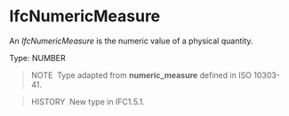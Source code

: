 IfcNumericMeasure
=================

An _IfcNumericMeasure_ is the numeric value of a physical quantity.

Type: NUMBER

> NOTE&nbsp; Type adapted from **numeric_measure** defined in ISO 10303-41.

> HISTORY&nbsp; New type in IFC1.5.1.
